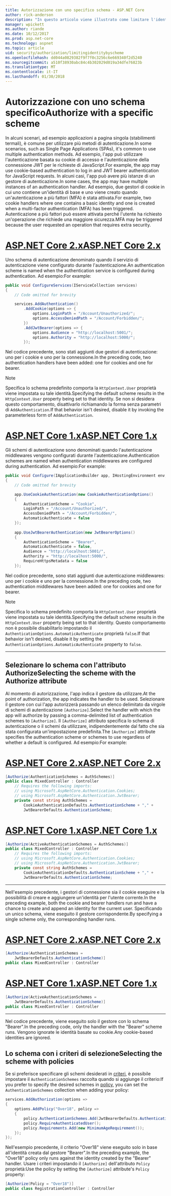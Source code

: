 ```yaml
---
title: Autorizzazione con uno specifico schema - ASP.NET Core
author: rick-anderson
description: "In questo articolo viene illustrato come limitare l'identità per uno schema specifico quando si lavora con più metodi di autenticazione."
manager: wpickett
ms.author: riande
ms.date: 10/12/2017
ms.prod: asp.net-core
ms.technology: aspnet
ms.topic: article
uid: security/authorization/limitingidentitybyscheme
ms.openlocfilehash: dd044a0829382f9f7f0c3256c6e669340f2d5240
ms.sourcegitcommit: a510f38930abc84c4b302029d019a34dfe76823b
ms.translationtype: MT
ms.contentlocale: it-IT
ms.lasthandoff: 01/30/2018
---
```

# <a name="authorize-with-a-specific-scheme"></a><span data-ttu-id="08bcc-103">Autorizzazione con uno schema specifico</span><span class="sxs-lookup"><span data-stu-id="08bcc-103">Authorize with a specific scheme</span></span>

<span data-ttu-id="08bcc-104">In alcuni scenari, ad esempio applicazioni a pagina singola (stabilimenti termali), è comune per utilizzare più metodi di autenticazione.</span><span class="sxs-lookup"><span data-stu-id="08bcc-104">In some scenarios, such as Single Page Applications (SPAs), it's common to use multiple authentication methods.</span></span> <span data-ttu-id="08bcc-105">Ad esempio, l'app può utilizzare l'autenticazione basata su cookie di accesso e l'autenticazione della connessione JWT per le richieste di JavaScript.</span><span class="sxs-lookup"><span data-stu-id="08bcc-105">For example, the app may use cookie-based authentication to log in and JWT bearer authentication for JavaScript requests.</span></span> <span data-ttu-id="08bcc-106">In alcuni casi, l'app può avere più istanze di un gestore di autenticazione.</span><span class="sxs-lookup"><span data-stu-id="08bcc-106">In some cases, the app may have multiple instances of an authentication handler.</span></span> <span data-ttu-id="08bcc-107">Ad esempio, due gestori di cookie in cui uno contiene un'identità di base e uno viene creato quando un'autenticazione a più fattori (MFA) è stata attivata.</span><span class="sxs-lookup"><span data-stu-id="08bcc-107">For example, two cookie handlers where one contains a basic identity and one is created when a multi-factor authentication (MFA) has been triggered.</span></span> <span data-ttu-id="08bcc-108">Autenticazione a più fattori può essere attivata perché l'utente ha richiesto un'operazione che richiede una maggiore sicurezza.</span><span class="sxs-lookup"><span data-stu-id="08bcc-108">MFA may be triggered because the user requested an operation that requires extra security.</span></span>

# <a name="aspnet-core-2xtabaspnetcore2x"></a>[<span data-ttu-id="08bcc-109">ASP.NET Core 2.x</span><span class="sxs-lookup"><span data-stu-id="08bcc-109">ASP.NET Core 2.x</span></span>](#tab/aspnetcore2x)

<span data-ttu-id="08bcc-110">Uno schema di autenticazione denominato quando il servizio di autenticazione viene configurato durante l'autenticazione.</span><span class="sxs-lookup"><span data-stu-id="08bcc-110">An authentication scheme is named when the authentication service is configured during authentication.</span></span> <span data-ttu-id="08bcc-111">Ad esempio:</span><span class="sxs-lookup"><span data-stu-id="08bcc-111">For example:</span></span>

```csharp
public void ConfigureServices(IServiceCollection services)
{
    // Code omitted for brevity

    services.AddAuthentication()
        .AddCookie(options => {
            options.LoginPath = "/Account/Unauthorized/";
            options.AccessDeniedPath = "/Account/Forbidden/";
        })
        .AddJwtBearer(options => {
            options.Audience = "http://localhost:5001/";
            options.Authority = "http://localhost:5000/";
        });
```

<span data-ttu-id="08bcc-112">Nel codice precedente, sono stati aggiunti due gestori di autenticazione: uno per i cookie e uno per la connessione.</span><span class="sxs-lookup"><span data-stu-id="08bcc-112">In the preceding code, two authentication handlers have been added: one for cookies and one for bearer.</span></span>

>[!NOTE]
><span data-ttu-id="08bcc-113">Specifica lo schema predefinito comporta la `HttpContext.User` proprietà viene impostata su tale identità.</span><span class="sxs-lookup"><span data-stu-id="08bcc-113">Specifying the default scheme results in the `HttpContext.User` property being set to that identity.</span></span> <span data-ttu-id="08bcc-114">Se non si desidera questo comportamento, disattivarlo richiamando la forma senza parametri di `AddAuthentication`.</span><span class="sxs-lookup"><span data-stu-id="08bcc-114">If that behavior isn't desired, disable it by invoking the parameterless form of `AddAuthentication`.</span></span>

# <a name="aspnet-core-1xtabaspnetcore1x"></a>[<span data-ttu-id="08bcc-115">ASP.NET Core 1.x</span><span class="sxs-lookup"><span data-stu-id="08bcc-115">ASP.NET Core 1.x</span></span>](#tab/aspnetcore1x)

<span data-ttu-id="08bcc-116">Gli schemi di autenticazione sono denominati quando l'autenticazione middlewares vengono configurati durante l'autenticazione.</span><span class="sxs-lookup"><span data-stu-id="08bcc-116">Authentication schemes are named when authentication middlewares are configured during authentication.</span></span> <span data-ttu-id="08bcc-117">Ad esempio:</span><span class="sxs-lookup"><span data-stu-id="08bcc-117">For example:</span></span>

```csharp
public void Configure(IApplicationBuilder app, IHostingEnvironment env, ILoggerFactory loggerFactory)
{
    // Code omitted for brevity

    app.UseCookieAuthentication(new CookieAuthenticationOptions()
    {
        AuthenticationScheme = "Cookie",
        LoginPath = "/Account/Unauthorized/",
        AccessDeniedPath = "/Account/Forbidden/",
        AutomaticAuthenticate = false
    });
    
    app.UseJwtBearerAuthentication(new JwtBearerOptions()
    {
        AuthenticationScheme = "Bearer",
        AutomaticAuthenticate = false,
        Audience = "http://localhost:5001/",
        Authority = "http://localhost:5000/",
        RequireHttpsMetadata = false
    });
```

<span data-ttu-id="08bcc-118">Nel codice precedente, sono stati aggiunti due autenticazione middlewares: uno per i cookie e uno per la connessione.</span><span class="sxs-lookup"><span data-stu-id="08bcc-118">In the preceding code, two authentication middlewares have been added: one for cookies and one for bearer.</span></span>

>[!NOTE]
><span data-ttu-id="08bcc-119">Specifica lo schema predefinito comporta la `HttpContext.User` proprietà viene impostata su tale identità.</span><span class="sxs-lookup"><span data-stu-id="08bcc-119">Specifying the default scheme results in the `HttpContext.User` property being set to that identity.</span></span> <span data-ttu-id="08bcc-120">Questo comportamento non è possibile disabilitarlo impostando il `AuthenticationOptions.AutomaticAuthenticate` proprietà `false`.</span><span class="sxs-lookup"><span data-stu-id="08bcc-120">If that behavior isn't desired, disable it by setting the `AuthenticationOptions.AutomaticAuthenticate` property to `false`.</span></span>

---

## <a name="selecting-the-scheme-with-the-authorize-attribute"></a><span data-ttu-id="08bcc-121">Selezionare lo schema con l'attributo Authorize</span><span class="sxs-lookup"><span data-stu-id="08bcc-121">Selecting the scheme with the Authorize attribute</span></span>

<span data-ttu-id="08bcc-122">Al momento di autorizzazione, l'app indica il gestore da utilizzare.</span><span class="sxs-lookup"><span data-stu-id="08bcc-122">At the point of authorization, the app indicates the handler to be used.</span></span> <span data-ttu-id="08bcc-123">Selezionare il gestore con cui l'app autorizzerà passando un elenco delimitato da virgole di schemi di autenticazione `[Authorize]`.</span><span class="sxs-lookup"><span data-stu-id="08bcc-123">Select the handler with which the app will authorize by passing a comma-delimited list of authentication schemes to `[Authorize]`.</span></span> <span data-ttu-id="08bcc-124">Il `[Authorize]` attributo specifica lo schema di autenticazione o il schemi da utilizzare, indipendentemente dal fatto che sia stata configurata un'impostazione predefinita.</span><span class="sxs-lookup"><span data-stu-id="08bcc-124">The `[Authorize]` attribute specifies the authentication scheme or schemes to use regardless of whether a default is configured.</span></span> <span data-ttu-id="08bcc-125">Ad esempio:</span><span class="sxs-lookup"><span data-stu-id="08bcc-125">For example:</span></span>

# <a name="aspnet-core-2xtabaspnetcore2x"></a>[<span data-ttu-id="08bcc-126">ASP.NET Core 2.x</span><span class="sxs-lookup"><span data-stu-id="08bcc-126">ASP.NET Core 2.x</span></span>](#tab/aspnetcore2x)

```csharp
[Authorize(AuthenticationSchemes = AuthSchemes)]
public class MixedController : Controller
    // Requires the following imports:
    // using Microsoft.AspNetCore.Authentication.Cookies;
    // using Microsoft.AspNetCore.Authentication.JwtBearer;
    private const string AuthSchemes =
        CookieAuthenticationDefaults.AuthenticationScheme + "," +
        JwtBearerDefaults.AuthenticationScheme;
```

# <a name="aspnet-core-1xtabaspnetcore1x"></a>[<span data-ttu-id="08bcc-127">ASP.NET Core 1.x</span><span class="sxs-lookup"><span data-stu-id="08bcc-127">ASP.NET Core 1.x</span></span>](#tab/aspnetcore1x)

```csharp
[Authorize(ActiveAuthenticationSchemes = AuthSchemes)]
public class MixedController : Controller
    // Requires the following imports:
    // using Microsoft.AspNetCore.Authentication.Cookies;
    // using Microsoft.AspNetCore.Authentication.JwtBearer;
    private const string AuthSchemes =
        CookieAuthenticationDefaults.AuthenticationScheme + "," +
        JwtBearerDefaults.AuthenticationScheme;
```

---

<span data-ttu-id="08bcc-128">Nell'esempio precedente, i gestori di connessione sia il cookie eseguire e la possibilità di creare e aggiungere un'identità per l'utente corrente.</span><span class="sxs-lookup"><span data-stu-id="08bcc-128">In the preceding example, both the cookie and bearer handlers run and have a chance to create and append an identity for the current user.</span></span> <span data-ttu-id="08bcc-129">Specificando un unico schema, viene eseguito il gestore corrispondente.</span><span class="sxs-lookup"><span data-stu-id="08bcc-129">By specifying a single scheme only, the corresponding handler runs.</span></span>

# <a name="aspnet-core-2xtabaspnetcore2x"></a>[<span data-ttu-id="08bcc-130">ASP.NET Core 2.x</span><span class="sxs-lookup"><span data-stu-id="08bcc-130">ASP.NET Core 2.x</span></span>](#tab/aspnetcore2x)

```csharp
[Authorize(AuthenticationSchemes = 
    JwtBearerDefaults.AuthenticationScheme)]
public class MixedController : Controller
```

# <a name="aspnet-core-1xtabaspnetcore1x"></a>[<span data-ttu-id="08bcc-131">ASP.NET Core 1.x</span><span class="sxs-lookup"><span data-stu-id="08bcc-131">ASP.NET Core 1.x</span></span>](#tab/aspnetcore1x)

```csharp
[Authorize(ActiveAuthenticationSchemes = 
    JwtBearerDefaults.AuthenticationScheme)]
public class MixedController : Controller
```

---

<span data-ttu-id="08bcc-132">Nel codice precedente, viene eseguito solo il gestore con lo schema "Bearer".</span><span class="sxs-lookup"><span data-stu-id="08bcc-132">In the preceding code, only the handler with the "Bearer" scheme runs.</span></span> <span data-ttu-id="08bcc-133">Vengono ignorate le identità basate su cookie.</span><span class="sxs-lookup"><span data-stu-id="08bcc-133">Any cookie-based identities are ignored.</span></span>

## <a name="selecting-the-scheme-with-policies"></a><span data-ttu-id="08bcc-134">Lo schema con i criteri di selezione</span><span class="sxs-lookup"><span data-stu-id="08bcc-134">Selecting the scheme with policies</span></span>

<span data-ttu-id="08bcc-135">Se si preferisce specificare gli schemi desiderati in [criteri](xref:security/authorization/policies), è possibile impostare il `AuthenticationSchemes` raccolta quando si aggiunge il criterio:</span><span class="sxs-lookup"><span data-stu-id="08bcc-135">If you prefer to specify the desired schemes in [policy](xref:security/authorization/policies), you can set the `AuthenticationSchemes` collection when adding your policy:</span></span>

```csharp
services.AddAuthorization(options =>
{
    options.AddPolicy("Over18", policy =>
    {
        policy.AuthenticationSchemes.Add(JwtBearerDefaults.AuthenticationScheme);
        policy.RequireAuthenticatedUser();
        policy.Requirements.Add(new MinimumAgeRequirement());
    });
});
```

<span data-ttu-id="08bcc-136">Nell'esempio precedente, il criterio "Over18" viene eseguito solo in base all'identità creata dal gestore "Bearer".</span><span class="sxs-lookup"><span data-stu-id="08bcc-136">In the preceding example, the "Over18" policy only runs against the identity created by the "Bearer" handler.</span></span> <span data-ttu-id="08bcc-137">Usare i criteri impostando il `[Authorize]` dell'attributo `Policy` proprietà:</span><span class="sxs-lookup"><span data-stu-id="08bcc-137">Use the policy by setting the `[Authorize]` attribute's `Policy` property:</span></span>

```csharp
[Authorize(Policy = "Over18")]
public class RegistrationController : Controller
```
